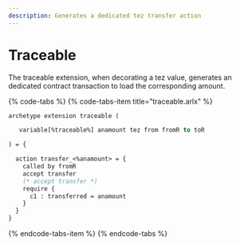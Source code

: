 ```yaml
---
description: Generates a dedicated tez transfer action
---
```


# Traceable

The traceable extension, when decorating a tez value, generates an dedicated contract transaction to load the corresponding amount.

{% code-tabs %}
{% code-tabs-item title="traceable.arlx" %}
```ocaml
archetype extension traceable (

   variable[%traceable%] anamount tez from fromR to toR

) = {

  action transfer_<%anamount> = {
    called by fromR
    accept transfer
    (* accept transfer *)
    require {
      c1 : transferred = anamount
    }
  }
}
```
{% endcode-tabs-item %}
{% endcode-tabs %}

